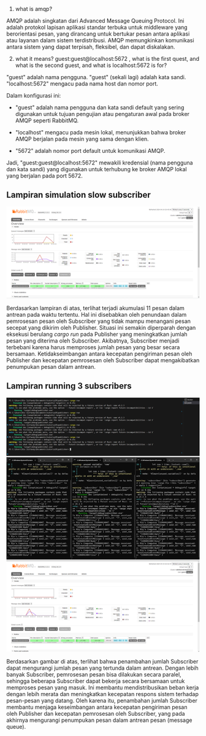 1.  what is amqp?

AMQP adalah singkatan dari Advanced Message Queuing Protocol. Ini adalah protokol lapisan aplikasi standar terbuka untuk middleware yang berorientasi pesan, yang dirancang untuk bertukar pesan antara aplikasi atau layanan dalam sistem terdistribusi. AMQP memungkinkan komunikasi antara sistem yang dapat terpisah, fleksibel, dan dapat diskalakan.

2. what it means? guest:guest@localhost:5672 , what is the first quest, and what is the second guest, and what is localhost:5672 is for? 

"guest" adalah nama pengguna.
"guest" (sekali lagi) adalah kata sandi.
"localhost:5672" mengacu pada nama host dan nomor port.

Dalam konfigurasi ini:

- "guest" adalah nama pengguna dan kata sandi default yang sering digunakan untuk tujuan pengujian atau pengaturan awal pada broker AMQP seperti RabbitMQ.

- "localhost" mengacu pada mesin lokal, menunjukkan bahwa broker AMQP berjalan pada mesin yang sama dengan klien.

- "5672" adalah nomor port default untuk komunikasi AMQP.

Jadi, "guest:guest@localhost:5672" mewakili kredensial (nama pengguna dan kata sandi) yang digunakan untuk terhubung ke broker AMQP lokal yang berjalan pada port 5672.

## Lampiran simulation slow subscriber

![Simulation slow subscriber](assets/images/image1.png)

Berdasarkan lampiran di atas, terlihat terjadi akumulasi 11 pesan dalam antrean pada waktu tertentu. Hal ini disebabkan oleh penundaan dalam pemrosesan pesan oleh Subscriber yang tidak mampu menangani pesan secepat yang dikirim oleh Publisher. Situasi ini semakin diperparah dengan eksekusi berulang *cargo run* pada Publisher yang meningkatkan jumlah pesan yang diterima oleh Subscriber. Akibatnya, Subscriber menjadi terbebani karena harus memproses jumlah pesan yang besar secara bersamaan. Ketidakseimbangan antara kecepatan pengiriman pesan oleh Publisher dan kecepatan pemrosesan oleh Subscriber dapat mengakibatkan penumpukan pesan dalam antrean.

## Lampiran running 3 subscribers

![Repeat simulating publisher](assets/images/image2.png)
![Simulation 3 subscriber](assets/images/image4.png)
![RabbitMQ](assets/images/image3.png)

Berdasarkan gambar di atas, terlihat bahwa penambahan jumlah Subscriber dapat mengurangi jumlah pesan yang tertunda dalam antrean. Dengan lebih banyak Subscriber, pemrosesan pesan bisa dilakukan secara paralel, sehingga beberapa Subscriber dapat bekerja secara bersamaan untuk memproses pesan yang masuk. Ini membantu mendistribusikan beban kerja dengan lebih merata dan meningkatkan kecepatan respons sistem terhadap pesan-pesan yang datang. Oleh karena itu, penambahan jumlah Subscriber membantu menjaga keseimbangan antara kecepatan pengiriman pesan oleh Publisher dan kecepatan pemrosesan oleh Subscriber, yang pada akhirnya mengurangi penumpukan pesan dalam antrean pesan (message queue).